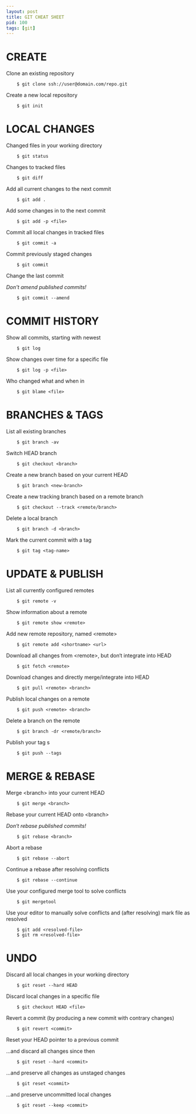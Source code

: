 ```yaml
---
layout: post
title: GIT CHEAT SHEET
pid: 100
tags: [git]
---
```

# CREATE
Clone an existing repository

        $ git clone ssh://user@domain.com/repo.git
  
Create a new local repository

        $ git init
  
# LOCAL CHANGES

Changed files in your working directory

        $ git status
        
Changes to tracked files

        $ git diff
        
Add all current changes to the next commit

        $ git add .
        
Add some changes in <file> to the next commit

        $ git add -p <file>
        
Commit all local changes in tracked files

        $ git commit -a
        
Commit previously staged changes

        $ git commit
        
Change the last commit

*Don't amend published commits\!*

        $ git commit --amend
        
# COMMIT HISTORY

Show all commits, starting with newest

        $ git log
        
Show changes over time for a specific file

        $ git log -p <file>
        
Who changed what and when in <file>

        $ git blame <file>
        
# BRANCHES & TAGS

List all existing branches

        $ git branch -av
        
Switch HEAD branch

        $ git checkout <branch>
        
Create a new branch based
on your current HEAD

        $ git branch <new-branch>
        
Create a new tracking branch based on
a remote branch

        $ git checkout --track <remote/branch>
        
Delete a local branch

        $ git branch -d <branch>
        
Mark the current commit with a tag

        $ git tag <tag-name>
        
# UPDATE & PUBLISH
List all currently configured remotes

        $ git remote -v
        
Show information about a remote

        $ git remote show <remote>
        
Add new remote repository, named &lt;remote>

        $ git remote add <shortname> <url>
        
Download all changes from &lt;remote>,
but don‘t integrate into HEAD

        $ git fetch <remote>
        
Download changes and directly
merge/integrate into HEAD

        $ git pull <remote> <branch>
        
Publish local changes on a remote

        $ git push <remote> <branch>
        
Delete a branch on the remote

        $ git branch -dr <remote/branch>
        
Publish your tag s

        $ git push --tags
        
# MERGE & REBASE
Merge &lt;branch> into your current HEAD

        $ git merge <branch>
        
Rebase your current HEAD onto &lt;branch>

*Don‘t rebase published commits!*

        $ git rebase <branch>
        
Abort a rebase

        $ git rebase --abort
        
Continue a rebase after resolving conflicts

        $ git rebase --continue
        
Use your configured merge tool to
solve conflicts

        $ git mergetool
        
Use your editor to manually solve conflicts
and (after resolving) mark file as resolved

        $ git add <resolved-file>
        $ git rm <resolved-file> 
        
# UNDO
Discard all local changes in your working directory

        $ git reset --hard HEAD
        
Discard local changes in a specific file

        $ git checkout HEAD <file>
        
Revert a commit (by producing a new commit with contrary changes)

        $ git revert <commit>
        
Reset your HEAD pointer to a previous commit

...and discard all changes since then

        $ git reset --hard <commit>
        
...and preserve all changes as unstaged changes

        $ git reset <commit>
        
...and preserve uncommitted local changes

        $ git reset --keep <commit>

